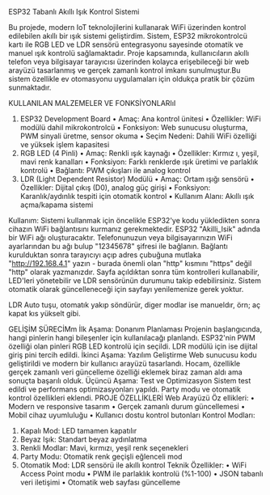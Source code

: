 ESP32 Tabanlı Akıllı Işık Kontrol Sistemi

Bu projede, modern IoT teknolojilerini kullanarak WiFi üzerinden kontrol edilebilen akıllı bir ışık sistemi geliştirdim. Sistem, ESP32 mikrokontrolcü kartı ile RGB LED ve LDR sensörü entegrasyonu sayesinde otomatik ve manuel ışık kontrolü sağlamaktadır.
Proje kapsamında, kullanıcıların akıllı telefon veya bilgisayar tarayıcısı üzerinden kolayca erişebileceği bir web arayüzü tasarlanmış ve gerçek zamanlı kontrol imkanı sunulmuştur.Bu sistem özellikle ev otomasyonu uygulamaları için oldukça pratik bir çözüm sunmaktadır.

KULLANILAN MALZEMELER VE FONKSİYONLARIıI
1. ESP32 Development Board
•	Amaç: Ana kontrol ünitesi
•	Özellikler: WiFi modülü dahil mikrokontrolcü
•	Fonksiyon: Web sunucusu oluşturma, PWM sinyali üretme, sensor okuma
•	Seçim Nedeni: Dahili WiFi özelliği ve yüksek işlem kapasitesi
2. RGB LED (4 Pinli)
•	Amaç: Renkli ışık kaynağı
•	Özellikler: Kırmız ı, yeşil, mavi renk kanalları
•	Fonksiyon: Farklı renklerde ışık üretimi ve parlaklık kontrolü
•	Bağlantı: PWM çıkışları ile analog kontrol
3. LDR (Light Dependent Resistor) Modülü
•	Amaç: Ortam ışığı sensörü
•	Özellikler: Dijital çıkış (D0), analog güç girişi
•	Fonksiyon: Karanlık/aydınlık tespiti için otomatik kontrol
•	Kullanım Alanı: Akıllı ışık açma/kapama sistemi

Kullanım:
Sistemi kullanmak için öncelikle ESP32'ye kodu yükledikten sonra cihazın WiFi bağlantısını kurmanız gerekmektedir. ESP32 "Akilli_Isik" adında bir WiFi ağı oluşturacaktır. Telefonunuzun veya bilgisayarınızın WiFi ayarlarından bu ağı bulup "12345678" şifresi ile bağlanın. Bağlantı kurulduktan sonra tarayıcıyı açıp adres çubuğuna mutlaka "http://192.168.4.1" yazın - burada önemli olan "http" kısmını "https" değil "http" olarak yazmanızdır. Sayfa açıldıktan sonra tüm kontrolleri kullanabilir, LED'leri yönetebilir ve LDR sensörünün durumunu takip edebilirsiniz. Sistem otomatik olarak güncelleneceği için sayfayı yenilemenize gerek yoktur.

LDR Auto tuşu, otomatık yakıp söndürür, diger modlar ise manueldır, örn; aç kapat kıs yükselt gibi.

GELİŞİM SÜRECİMm
İlk Aşama: Donanım Planlaması
Projenin başlangıcında, hangi pinlerin hangi bileşenler için kullanılacağı planlandı. ESP32'nin PWM özelliği olan pinleri RGB LED kontrolü için seçildi. LDR modülü için ise dijital giriş pini tercih edildi.
İkinci Aşama: Yazılım Geliştirme
Web sunucusu kodu geliştirildi ve modern bir kullanıcı arayüzü tasarlandı. Hocam, özellikle gerçek zamanlı veri güncelleme özelliği eklemek biraz zaman aldı ama sonuçta başarılı olduk.
Üçüncü Aşama: Test ve Optimizasyon
Sistem test edildi ve performans optimizasyonları yapıldı. Party modu ve otomatik kontrol özellikleri eklendi.
PROJE ÖZELLİKLERİ
Web Arayüzü Öz ellikleri:
•	Modern ve responsive tasarım
•	Gerçek zamanlı durum güncellemesi
•	Mobil cihaz uyumluluğu
•	Kullanıcı dostu kontrol butonları
Kontrol Modları:
1.	Kapalı Mod: LED tamamen kapatılır
2.	Beyaz Işık: Standart beyaz aydınlatma
3.	Renkli Modlar: Mavi, kırmızı, yeşil renk seçenekleri
4.	Party Modu: Otomatik renk geçişli eğlenceli mod
5.	Otomatik Mod: LDR sensörü ile akıllı kontrol
Teknik Özellikler:
•	WiFi Access Point modu
•	PWM ile parlaklık kontrolü (%1-100)
•	JSON tabanlı veri iletişimi
•	Otomatik web sayfası güncelleme
